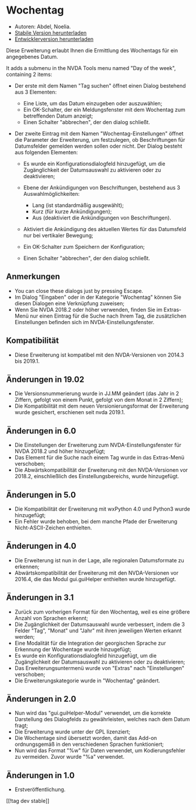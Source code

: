 # Wochentag #

* Autoren: Abdel, Noelia.
* [Stabile Version herunterladen][1]
* [Entwicklerversion herunterladen][2]

Diese Erweiterung erlaubt Ihnen die Ermittlung des Wochentags für ein
angegebenes Datum.

It adds a submenu in the NVDA Tools menu named "Day of the week", containing
2 items:

* Der erste mit dem Namen "Tag suchen" öffnet einen Dialog bestehend aus 3
  Elementen:

    * Eine Liste, um das Datum einzugeben oder auszuwählen;
    * Ein OK-Schalter, der ein Meldungsfenster mit dem Wochentag zum
      betreffenden Datum anzeigt;
    * Einen Schalter "abbrechen", der den dialog schließt.

* Der zweite Eintrag mit dem Namen "Wochentag-Einstellungen" öffnet die
  Parameter der Erweiterung, um festzulegen, ob Beschriftungen für
  Datumsfelder gemelden werden sollen oder nicht. Der Dialog besteht aus
  folgenden Elementen:

    * Es wurde ein Konfigurationsdialogfeld hinzugefügt, um die
      Zugänglichkeit der Datumsauswahl zu aktivieren oder zu deaktivieren;
    * Ebene der Ankündigungen von Beschriftungen, bestehend aus 3
      Auswahlmöglichkeiten:

        * Lang (ist standardmäßig ausgewählt);
        * Kurz (für kurze Ankündigungen);
        * Aus (deaktiviert die Ankündigungen von Beschriftungen).

    * Aktiviert die Ankündigung des aktuellen Wertes für das Datumsfeld nur
      bei vertikaler Bewegung;
    * Ein OK-Schalter zum Speichern der Konfiguration;
    * Einen Schalter "abbrechen", der den dialog schließt.

## Anmerkungen ##

* You can close these dialogs just by pressing Escape.
* Im Dialog "Eingaben" oder in der Kategorie "Wochentag" können Sie diesen
  Dialogen eine Verknüpfung zuweisen;
* Wenn Sie NVDA 2018.2 oder höher verwenden, finden Sie im Extras-Menü nur
  einen Eintrag für die Suche nach Ihrem Tag, die zusätzlichen Einstellungen
  befinden sich im NVDA-Einstellungsfenster.

## Kompatibilität ##

* Diese Erweiterung ist kompatibel mit den NVDA-Versionen von 2014.3 bis
  2019.1.

## Änderungen in 19.02 ##

* Die Versionsnummerierung wurde in JJ.MM geändert (das Jahr in 2 Ziffern,
  gefolgt von einem Punkt, gefolgt von dem Monat in 2 Ziffern);
* Die Kompatibilität mit dem neuen Versionierungsformat der Erweiterung
  wurde gesichert, erschienen seit nvda 2019.1.

## Änderungen in 6.0 ##

* Die Einstellungen der Erweiterung zum NVDA-Einstellungsfenster für NVDA
  2018.2 und höher hinzugefügt;
* Das Element für die Suche nach einem Tag wurde in das Extras-Menü
  verschoben;
* Die Abwärtskompatibilität der Erweiterung mit den NVDA-Versionen vor
  2018.2, einschließlich des Einstellungsbereichs, wurde hinzugefügt.

## Änderungen in 5.0 ##

* Die Kompatibilität der Erweiterung mit wxPython 4.0 und Python3 wurde
  hinzugefügt;
* Ein Fehler wurde behoben, bei dem manche Pfade der Erweiterung
  Nicht-ASCII-Zeichen enthielten.

## Änderungen in 4.0 ##

* Die Erweiterung ist nun in der Lage, alle regionalen Datumsformate zu
  erkennen;
* Abwärtskompatibilität der Erweiterung mit den NVDA-Versionen vor 2016.4,
  die das Modul gui.guiHelper enthielten wurde hinzugefügt.

## Änderungen in 3.1 ##

* Zurück zum vorherigen Format für den Wochentag, weil es eine größere
  Anzahl von Sprachen erkennt;
* Die Zugänglichkeit der Datumsauswahl wurde verbessert, indem die 3 Felder
  "Tag", "Monat" und "Jahr" mit ihren jeweiligen Werten erkannt werden;
* Eine Modalität für die Integration der georgischen Sprache zur Erkennung
  der Wochentage wurde hinzugefügt;
* Es wurde ein Konfigurationsdialogfeld hinzugefügt, um die Zugänglichkeit
  der Datumsauswahl zu aktivieren oder zu deaktivieren;
* Das Erweiterungsuntermenü wurde von "Extras" nach "Einstellungen"
  verschoben;
* Die Erweiterungskategorie wurde in "Wochentag" geändert.

## Änderungen in 2.0 ##

* Nun wird das "gui.guiHelper-Modul" verwendet, um die korrekte Darstellung
  des Dialogfelds zu gewährleisten, welches nach dem Datum fragt;
* Die Erweiterung wurde unter der GPL lizenziert;
* Die Wochentage sind übersetzt worden, damit das Add-on ordnungsgemäß in
  den verschiedenen Sprachen funktioniert;
* Nun wird das Format "%w" für Daten verwendet, um Kodierungsfehler zu
  vermeiden. Zuvor wurde "%a" verwendet.

## Änderungen in 1.0 ##

* Erstveröffentlichung.

[[!tag dev stable]]

[1]: https://addons.nvda-project.org/files/get.php?file=dw

[2]: https://addons.nvda-project.org/files/get.php?file=dw-dev
